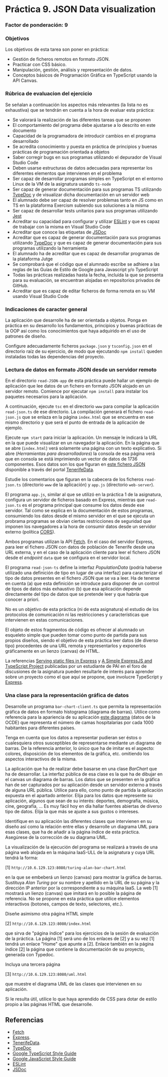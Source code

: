 # Práctica 9. JSON Data visualization
### Factor de ponderación: 9

### Objetivos
Los objetivos de esta tarea son poner en práctica:
* Gestión de ficheros remotos en formato JSON.
* Practicar con CSS básico.
* Manipulación, gestión, análisis y representación de datos.
* Conceptos básicos de Programación Gráfica en TypeScript usando la API Canvas.

### Rúbrica de evaluacion del ejercicio
Se señalan a continuación los aspectos más relevantes (la lista no es exhaustiva)
que se tendrán en cuenta a la hora de evaluar esta práctica:
* Se valorará la realización de las diferentes tareas que se proponen
* El comportamiento del programa debe ajustarse a lo descrito en este documento
* Capacidad de la programadora de introducir cambios en el programa desarrollado
* Se acredita conocimiento y puesta en práctica de principios y buenas prácticas de programación orientada a objetos
* Saber corregir bugs en sus programas utilizando el depurador de Visual Studio Code
* Deben usarse estructuras de datos adecuadas para representar los diferentes elementos que intervienen en el problema
* Ser capaz de desarrollar programas simples en TypeScript en el entorno Linux de la VM de la asignatura usando
  `ts-node`
* Ser capaz de generar documentación para sus programas TS utilizando
  [TypeDoc](https://typedoc.org/)
  y de visualizar dicha documentación en un servidor web
* El alumnado debe ser capaz de resolver problemas tanto en JS como en TS en la plataforma Exercism subiendo sus soluciones a la misma
* Ser capaz de desarrollar tests unitarios para sus programas utilizando
  [Jest](https://jestjs.io/)
* Acreditar su capacidad para configurar y utilizar 
  [ESLint](https://eslint.org/)
y que es capaz de trabajar con la misma en Visual Studio Code
* Acreditar que conoce las etiquetas de 
  [JSDoc](https://jsdoc.app/)
* Acreditar que es capaz de generar documentación para sus programas utilizando
  [TypeDoc](https://typedoc.org/)
y que es capaz de generar documentación para sus programas utilizando la herramienta
* El alumnado ha de acreditar que es capaz de desarrollar programas de la plataforma Jutge
* Se comprobará que el código que el alumnado escribe se adhiere a las reglas de las Guías de Estilo de Google
  para Javascript y/o TypeScript
* Todas las prácticas realizadas hasta la fecha, incluída la que se presenta para su evaluación, se encuentran alojadas en repositorios privados de GitHub.
* Acreditar que es capaz de editar ficheros de forma remota en su VM usando Visual Studio Code

### Indicaciones de caracter general

La aplicación que desarrolle ha de ser orientada a objetos.
Ponga en práctica en su desarrollo los fundamentos, principios y buenas prácticas de la OOP así como los
conocimientos que haya adquirido en el uso de patrones de diseño.

Configure adecuadamente ficheros `package.json` y `tsconfig.json` en el directorio raíz de su ejercicio, 
de modo que ejecutando `npm install` queden instaladas todas las dependencias del proyecto.

### Lectura de datos en formato JSON desde un servidor remoto

En el directorio `read-JSON-app` de esta práctica puede hallar un ejemplo de aplicación que lee datos de un
fichero en formato JSON alojado en un servidor remoto.
Comience por ejecutar `npm install` para instalar los paquetes necesarios para la aplicación.

A continuación, ejecute `tsc` en el directorio `www` para compilar la aplicación `read-json.ts` de ese
directorio. 
La compilación generará el fichero `read-json.js` que se enlaza en la página `index.html` que se encuentra en
ese mismo directorio y que será el punto de entrada de la aplicación de ejemplo.

Ejecute `npm start` para iniciar la aplicación.
Un mensaje le indicará la URL en la que puede visualizar en un navegador la aplicación.
En la página que se abre (`index.html`) verá solamente una página con un texto explicativo.
Si abre (*Herramientas para desarrolladores*) la consola de esa página verá que en consola se está imprimiendo
un vector de datos de 1736 componentes.
Esos datos son los que figuran en 
[este fichero
JSON](https://www.tenerifedata.com/dataset/79477ca3-0ed1-4094-a386-b40e2505c8aa/resource/eafae0c8-6d48-4c3e-b2a0-802dac477022/download/poblacion-segun-sexos-y-edades-ano-)
disponible a través del portal 
[TenerifeData](https://www.tenerifedata.com/).

Estudie los comentarios que figuran en la cabecera de los ficheros `read-json.ts` (directorio `www` de la
aplicación) y `app.js` (directorio `web-server`).

El programa `app.js`, similar al que se utilizó en la práctica 1 de la asignatura, configura un servidor de
ficheros basado en Express, mientras que `read-json.ts` es el programa principal que consume los datos desde
ese servidor.
Tal como se explica en la documentación de estos programas, consumiendo los datos desde el mismo servidor en
el que se ejecuta un probrama programas se obvian ciertas restricciones de seguridad que imponen los navegadores a
la hora de consumir datos desde un servidor externo (política 
[CORS](https://developer.mozilla.org/en-US/docs/Web/HTTP/CORS)).

Ambos programas utilizan la API 
[Fetch](https://javascript.info/fetch).
En el caso del servidor Express, para leer el fichero JSON con datos de población de Tenerife desde una URL
externa, y en el caso de la aplicación cliente para leer el fichero JSON desde el *endpoint* `data` que
se configura en el servidor local.

El programa `read-json-ts` define la interfaz *PopulationData* (podría haberse utilizado una definición de
tipo en lugar de una interfaz) para caracterizar el tipo de datos presentes en el fichero JSON que se va a
leer.
Ha de tenerse en cuenta (a) que esta definición se introduce para disponer de un control de tipos de datos más
exhaustivo (b) que esa aplicación depende directamente del tipo de datos que se pretende leer y que habría que
conocer a priori.

No es un objetivo de esta práctica (ni de esta asignatura) el estudio de los protocolos de comunicación ni las
restricciones y características que intervienen en estas comunicaciones.

El objeto de estos fragmentos de código es ofrecer al alumnado un esqueleto simple que pueden tomar como punto
de partida para sus propios diseños, siendo el objetivo de esta práctica leer datos (de diverso tipo)
procedentes de una URL remota y representarlos y exponerlos gráficamente en un lienzo (canvas) de HTML.

La referencias
[Serving static files in Express](https://expressjs.com/en/starter/static-files.html)
y
[A Simple ExpressJS and TypeScript
Project](https://www.codemag.com/Article/2011021/A-Simple-ExpressJS-and-TypeScript-Project)
publicadas por un estudiante de PAI en el foro de discusiones de la asignatura pueden resultarle de interés para
aprender sobre un proyecto como el que aquí se propone, que involucre TypeScript y 
[Express](https://expressjs.com/).

### Una clase para la representación gráfica de datos

Desarrolle un programa `bar-chart-client.ts` que permita la representación gráfica de datos en formato
histograma (diagrama de barras).
Utilice como referencia para la apariencia de su aplicación
[este diagrama](https://data.oecd.org/chart/5RTs)
(datos de la OCDE) que representa el número de camas hospitalarias por cada 1000 habitantes para diferentes países.

Tenga en cuenta que los datos a representar pudieran ser éstos o cualesquiera otros susceptibles de
representarse mediante un diagrama de barras.
De la referencia anterior, lo único que ha de imitar es el aspecto: colores, disposición de los elementos de
la gráfica, etc. omitiendo los aspectos interactivos de la misma.

La aplicación que ha de realizar debe basarse en una clase *BarChart* que ha de desarrollar.
La interfaz pública de esa clase es la que ha de dibujar en el canvas un diagrama de barras.
Los datos que se presenten en la gráfica han de ser capturados por su aplicación desde un servidor externo a
través de alguna URL pública. 
Utilice para ello, como punto de partida la aplicación expuesta en el apartado
anterior.
Elija para los datos que represente su aplicación, algunos que sean de su interés: deportes, demografía, música, cine, geografía, ... 
Es muy fácil hoy en día hallar fuentes abiertas de diverso tipo de datos. Elija la que más se ajuste a sus
gustos o intereses.

Identifique en su aplicación las diferentes clases que intervienen en su diseño así como la relación
entre ellas y desarrolle un diagrama UML para esas clases, que ha de añadir a la página índice de esta
práctica.
Asegúrese de la corrección de su diagrama UML.

La visualización de la ejecución del programa se realizará a través de una página web alojada
en la máquina IaaS-ULL de la asignatura y cuya URL tendrá la forma:

[1] `http://10.6.129.123:8080/turing-alan-bar-chart.html`

en la que se embeberá un lienzo (canvas) para mostrar la gráfica de barras.
Sustituya *Alan Turing* por su nombre y apellido en la URL de su página
y la dirección IP anterior por la correspondiente a su máquina IaaS.
La web [1] mostrará un lienzo (canvas) que imitará en lo posible la página de referencia.
No se propone en esta práctica que utilice elementos interactivos (botones, campos de texto, selectores,
etc.).

Diseñe asimismo otra página HTML simple 

[2] `http://10.6.129.123:8080/index.html`

que sirva de "página índice" para los ejercicios de la sesión de evaluación de la práctica.
La página [1] será uno de los enlaces de [2] y a su vez [1] tendrá un enlace "Home" que apunte a [2].
Enlace también en la página índice [2] la página que contiene la documentación de su proyecto, generada con
Typedoc.

Incluya una tercera página

[3] `http://10.6.129.123:8080/uml.html`

que muestre el diagrama UML de las clases que intervienen en su aplicación.

Si le resulta útil, utilice lo que haya aprendido de CSS para dotar de estilo propio a las páginas HTML que
desarrolle.

## Referencias
* [Fetch](https://javascript.info/fetch)
* [Express](https://expressjs.com/).
* [TenerifeData](https://www.tenerifedata.com/).
* [TypeDoc](https://typedoc.org/)
* [Google TypeScript Style Guide](https://google.github.io/styleguide/tsguide.html)
* [Google JavaScript Style Guide](https://google.github.io/styleguide/jsguide.html)
* [ESLint](https://eslint.org/)
* [JSDoc](https://jsdoc.app/)
